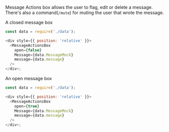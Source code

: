 Message Actions box allows the user to flag, edit or delete a message.
There's also a command(`/mute`) for muting the user that wrote the message.

A closed message box

```js
const data = require('./data');

<div style={{ position: 'relative' }}>
  <MessageActionsBox
    open={false}
    Message={data.MessageMock}
    message={data.message}
  />
</div>;
```

An open message box

```js
const data = require('./data');

<div style={{ position: 'relative' }}>
  <MessageActionsBox
    open={true}
    Message={data.MessageMock}
    message={data.message}
  />
</div>;
```
